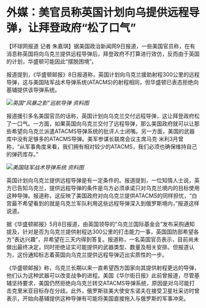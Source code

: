 # 外媒：美官员称英国计划向乌提供远程导弹，让拜登政府“松了口气”

【环球网报道 记者
朱嘉琪】据美国政治新闻网9日报道，一些美国官员称，在有消息称英国将向乌克兰提供远程导弹后，拜登政府不打算进行效仿，反而由于英国的计划，华盛顿可能因此“摆脱困境”。

报道提到，《华盛顿邮报》8日报道称，英国计划向乌克兰援助射程300公里的远程导弹，这与美国陆军战术导弹系统(ATACMS)的射程相同，但华盛顿已表态拒绝向基辅提供该导弹系统。

![](https://inews.gtimg.com/om_bt/Oi1bL1i_3aWomlvkDUuwLtTy-Lq9pjtak-jcr07PqE1ocAA/1000)_英国“风暴之影”巡航导弹 资料图_

报道援引多名美国官员的话称，英国计划向乌克兰交付远程导弹，这让拜登政府松了一口气。一方面，如果英国向乌克兰交付了远程导弹，那么美国政府就可以让那些希望向乌克兰派遣ATACMS导弹系统的批评人士闭嘴。另一方面，美国的武器库中没有足够多的ATACMS导弹。美军参谋长联席会议主席马克·米利3月曾称，“从军事角度来看，我们拥有相对较少的ATACMS，我们必须也确保维持自己的弹药库存。”

![](https://inews.gtimg.com/om_bt/OuAHXWKyWx3VZ7XYAywLgOM6eK2XZZs7t4z3LjZ6dcug4AA/1000)_美国陆军战术导弹系统
资料图_

英国计划向乌克兰提供远程导弹是有一定条件的。报道提到，一位知情人士说，英方已告知乌克兰，提供远程导弹的条件是乌方必须承诺只对乌克兰境内的目标使用这种导弹。报道称，这反映了美国政府对向乌克兰提供ATACMS的同样担忧，“白宫最不希望看到的就是乌克兰军队利用这些远程导弹深入到俄罗斯境内，”报道这样说道。

据《华盛顿邮报》5月8日报道，由英国领导的“乌克兰国际基金会”发布采购通知提及，针对是否为乌克兰提供射程达300公里的打击能力一事，英国国防部希望各方“表达兴趣”，并希望在三天内得到答复。报道称，一名英国官员表示，目前尚未做出最终决定，同时拒绝证实可能提供的武器类型、数量及相关安排。但报道认为，这份通知标志着英国向乌克兰提供远程导弹迈出实质性的一步。

《华盛顿邮报》称，乌克兰长期以来一直希望西方国家向其提供射程更远的导弹，他们认为这种武器可以改变战争的进程。美国《华尔街日报》此前曾报道，尽管基辅坚持要求，美国仍然拒绝向乌克兰转交ATACMS导弹系统，原因是对乌可能打击克里米亚目标存在分歧。此外，俄罗斯驻美大使安东诺夫在接受卫星社采访时曾表示，开始向基辅提供这种导弹有可能将美国直接拖入与俄罗斯的军事冲突。

